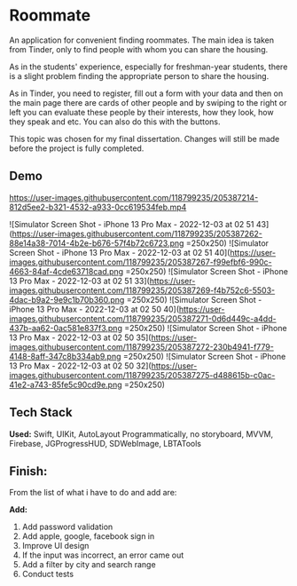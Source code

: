 # Roommate

An application for convenient finding roommates. 
The main idea is taken from Tinder, only to find people with whom you can share the housing. 


As in the students' experience, especially for freshman-year students, there is a slight problem finding the appropriate person to share the housing. 

As in Tinder, you need to register, fill out a form with your data and then on the main page there are cards of other people and by swiping to the right or left you can evaluate these people by their interests, how they look, how they speak and etc. 
You can also do this with the buttons. 

This topic was chosen for my final dissertation. 
Changes will still be made before the project is fully completed. 




## Demo


https://user-images.githubusercontent.com/118799235/205387214-812d5ee2-b321-4532-a933-0cc619534feb.mp4

![Simulator Screen Shot - iPhone 13 Pro Max - 2022-12-03 at 02 51 43](https://user-images.githubusercontent.com/118799235/205387262-88e14a38-7014-4b2e-b676-57f4b72c6723.png =250x250)
![Simulator Screen Shot - iPhone 13 Pro Max - 2022-12-03 at 02 51 40](https://user-images.githubusercontent.com/118799235/205387267-f99efbf6-990c-4663-84af-4cde63718cad.png =250x250)
![Simulator Screen Shot - iPhone 13 Pro Max - 2022-12-03 at 02 51 33](https://user-images.githubusercontent.com/118799235/205387269-f4b752c6-5503-4dac-b9a2-9e9c1b70b360.png =250x250)
![Simulator Screen Shot - iPhone 13 Pro Max - 2022-12-03 at 02 50 40](https://user-images.githubusercontent.com/118799235/205387271-0d6d449c-a4dd-437b-aa62-0ac581e837f3.png =250x250)
![Simulator Screen Shot - iPhone 13 Pro Max - 2022-12-03 at 02 50 35](https://user-images.githubusercontent.com/118799235/205387272-230b4941-f779-4148-8aff-347c8b334ab9.png =250x250)
![Simulator Screen Shot - iPhone 13 Pro Max - 2022-12-03 at 02 50 32](https://user-images.githubusercontent.com/118799235/205387275-d488615b-c0ac-41e2-a743-85fe5c90cd9e.png =250x250)



## Tech Stack

**Used:** Swift, UIKit, AutoLayout Programmatically, no storyboard, MVVM, Firebase, JGProgressHUD, SDWebImage, LBTATools



## Finish:
From the list of what i have to do and add are: 

**Add:** 

1. Add password validation
2. Add apple, google, facebook sign in
3. Improve UI design 
4. If the input was incorrect, an error came out
5. Add a filter by city and search range
6. Conduct tests
